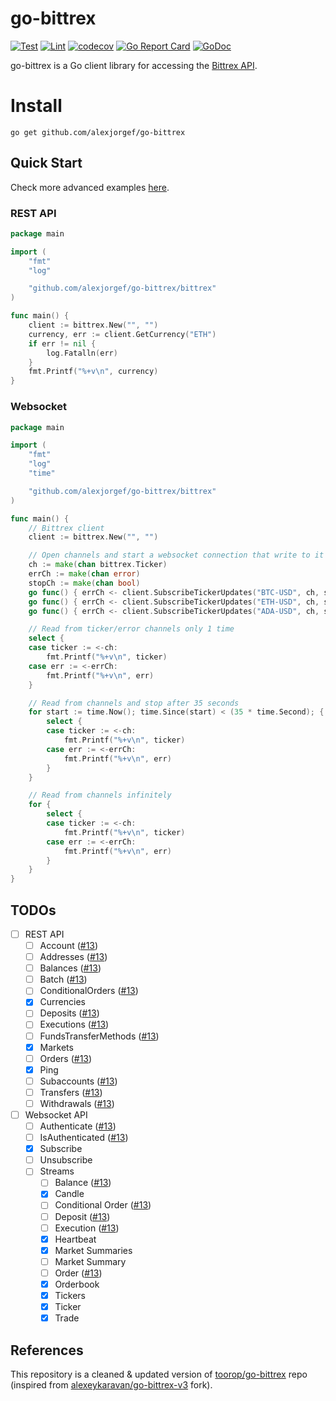 # go-bittrex

[![Test](https://github.com/alexjorgef/go-bittrex/workflows/Test/badge.svg)](https://github.com/alexjorgef/go-bittrex/actions?query=workflow%3ATest)
[![Lint](https://github.com/alexjorgef/go-bittrex/workflows/Lint/badge.svg)](https://github.com/alexjorgef/go-bittrex/actions?query=workflow%3ALint)
[![codecov](https://codecov.io/gh/alexjorgef/go-bittrex/branch/main/graph/badge.svg)](https://codecov.io/gh/alexjorgef/go-bittrex)
[![Go Report Card](https://goreportcard.com/badge/github.com/alexjorgef/go-bittrex)](https://goreportcard.com/report/github.com/alexjorgef/go-bittrex)
[![GoDoc](https://godoc.org/github.com/alexjorgef/go-bittrex?status.svg)](https://godoc.org/github.com/alexjorgef/go-bittrex)

go-bittrex is a Go client library for accessing the [Bittrex API](https://bittrex.github.io/api).

# Install

```console
go get github.com/alexjorgef/go-bittrex
```

## Quick Start

Check more advanced examples [here](examples/).

### REST API

```go
package main

import (
	"fmt"
	"log"

	"github.com/alexjorgef/go-bittrex/bittrex"
)

func main() {
	client := bittrex.New("", "")
	currency, err := client.GetCurrency("ETH")
	if err != nil {
		log.Fatalln(err)
	}
	fmt.Printf("%+v\n", currency)
}
```

### Websocket

```go
package main

import (
	"fmt"
	"log"
	"time"

	"github.com/alexjorgef/go-bittrex/bittrex"
)

func main() {
	// Bittrex client
	client := bittrex.New("", "")

	// Open channels and start a websocket connection that write to it
	ch := make(chan bittrex.Ticker)
	errCh := make(chan error)
	stopCh := make(chan bool)
	go func() { errCh <- client.SubscribeTickerUpdates("BTC-USD", ch, stopCh) }()
	go func() { errCh <- client.SubscribeTickerUpdates("ETH-USD", ch, stopCh) }()
	go func() { errCh <- client.SubscribeTickerUpdates("ADA-USD", ch, stopCh) }()

	// Read from ticker/error channels only 1 time
	select {
	case ticker := <-ch:
		fmt.Printf("%+v\n", ticker)
	case err := <-errCh:
		fmt.Printf("%+v\n", err)
	}

	// Read from channels and stop after 35 seconds
	for start := time.Now(); time.Since(start) < (35 * time.Second); {
		select {
		case ticker := <-ch:
			fmt.Printf("%+v\n", ticker)
		case err := <-errCh:
			fmt.Printf("%+v\n", err)
		}
	}

	// Read from channels infinitely
	for {
		select {
		case ticker := <-ch:
			fmt.Printf("%+v\n", ticker)
		case err := <-errCh:
			fmt.Printf("%+v\n", err)
		}
	}
}
```

## TODOs

- [ ] REST API
    - [ ] Account ([#13][i13])
    - [ ] Addresses ([#13][i13])
    - [ ] Balances ([#13][i13])
    - [ ] Batch ([#13][i13])
    - [ ] ConditionalOrders ([#13][i13])
    - [X] Currencies
    - [ ] Deposits ([#13][i13])
    - [ ] Executions ([#13][i13])
    - [ ] FundsTransferMethods ([#13][i13])
    - [X] Markets
    - [ ] Orders ([#13][i13])
	- [X] Ping
    - [ ] Subaccounts ([#13][i13])
    - [ ] Transfers ([#13][i13])
    - [ ] Withdrawals ([#13][i13])
- [ ] Websocket API
    - [ ] Authenticate ([#13][i13])
    - [ ] IsAuthenticated ([#13][i13])
    - [X] Subscribe
    - [ ] Unsubscribe
	- [ ] Streams
		- [ ] Balance ([#13][i13])
		- [X] Candle
		- [ ] Conditional Order ([#13][i13])
		- [ ] Deposit ([#13][i13])
		- [ ] Execution ([#13][i13])
		- [X] Heartbeat
		- [X] Market Summaries
		- [ ] Market Summary
		- [ ] Order ([#13][i13])
		- [X] Orderbook
		- [X] Tickers
		- [X] Ticker
		- [X] Trade

## References

This repository is a cleaned & updated version of [toorop/go-bittrex](https://github.com/toorop/go-bittrex) repo (inspired from [alexeykaravan/go-bittrex-v3](https://github.com/alexeykaravan/go-bittrex-v3) fork).

[i13]: https://github.com/alexjorgef/go-bittrex/issues/13